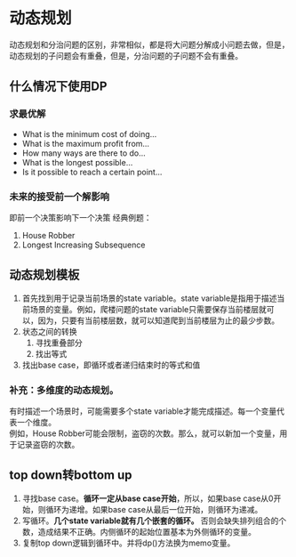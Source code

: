 # 动态规划
动态规划和分治问题的区别，非常相似，都是将大问题分解成小问题去做，但是，动态规划的子问题会有重叠，但是，分治问题的子问题不会有重叠。

## 什么情况下使用DP
### 求最优解
* What is the minimum cost of doing...
* What is the maximum profit from...
* How many ways are there to do...
* What is the longest possible...
* Is it possible to reach a certain point...

### 未来的接受前一个解影响
即前一个决策影响下一个决策
经典例题：
1. House Robber
2. Longest Increasing Subsequence

## 动态规划模板
1. 首先找到用于记录当前场景的state variable。state variable是指用于描述当前场景的变量。例如，爬楼问题的state variable只需要保存当前楼层就可以，因为，只要有当前楼层数，就可以知道爬到当前楼层为止的最少步数。
2. 状态之间的转换
   1. 寻找重叠部分
   2. 找出等式
3. 找出base case，即循环或者递归结束时的等式和值

### 补充：多维度的动态规划。
有时描述一个场景时，可能需要多个state variable才能完成描述。每一个变量代表一个维度。  
例如，House Robber可能会限制，盗窃的次数。那么，就可以新加一个变量，用于记录盗窃的次数。

## top down转bottom up
1. 寻找base case。**循环一定从base case开始**，所以，如果base case从0开始，则循环为递增。如果base case从最后一位开始，则循环为递减。
2. 写循环。**几个state variable就有几个嵌套的循环。** 否则会缺失排列组合的个数，造成结果不正确。内侧循环的起始位置基本为外侧循环的变量。
3. 复制top down逻辑到循环中。并将dp()方法换为memo变量。
